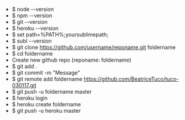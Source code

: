 * $ node --version
* $ npm --version
* $ git --version
* $ heroku --version
* $ set path=%PATH%;yoursublimepath;
* $ subl --version
* $ git clone https://github.com/username/reponame.git foldername
* $ cd foldername
* Create new github repo (reponame: foldername)
* $ git add .
* $ git commit -m "Message"
* $ git remote add foldername https://github.com/BeatriceTuco/tuco-030117.git
* $ git push -u foldername master
* $ heroku login
* $ heroku create foldername
* $ git push -u heroku master
